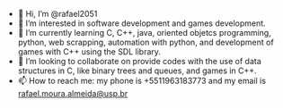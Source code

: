 - 👋 Hi, I’m @rafael2051
- 👀 I’m interested in software development and games development.
- 🌱 I’m currently learning C, C++, java, oriented objetcs programming, python, web scrapping, automation with python, and development of games with C++ using the SDL library.
- 💞️ I’m looking to collaborate on provide codes with the use of data structures in C, like binary trees and queues, and games in C++.
- 📫 How to reach me: my phone is +5511963183773 and my email is rafael.moura.almeida@usp.br 

<!---
rafael2051/rafael2051 is a ✨ special ✨ repository because its `README.md` (this file) appears on your GitHub profile.
You can click the Preview link to take a look at your changes.
--->
